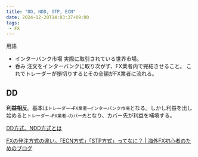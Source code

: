 ```yaml
---
title: "DD, NDD, STP, ECN"
date: 2024-12-20T14:03:37+09:00
tags:
 - FX
---
```


用語
- インターバンク市場
	実際に取引されている世界市場。
- 呑み
	注文をインターバンクに取り次がず、FX業者内で完結させること。
	これでトレーダーが損切りするとその全額がFX業者に流れる。


## DD
**利益相反**。基本は`トレーダー→FX業者→インターバンク市場`となる。しかし利益を出し始めると`トレーダー→FX業者→カバー先`となり、カバー先が利益を補填する。

[DD方式、NDD方式とは](https://xem-fx.com/dd-ndd/)


[FXの発注方式の違い。「ECN方式」「STP方式」ってなに？ \| 海外FX初心者のためのブログ](https://www.fxplus.com/blog/fx/16100304.html)